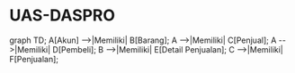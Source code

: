 # UAS-DASPRO

graph TD;
    A[Akun] -->|Memiliki| B[Barang];
    A -->|Memiliki| C[Penjual];
    A -->|Memiliki| D[Pembeli];
    B -->|Memiliki| E[Detail Penjualan];
    C -->|Memiliki| F[Penjualan];
